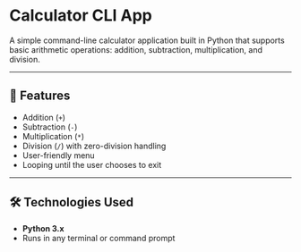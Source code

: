 # Calculator CLI App

A simple command-line calculator application built in Python that supports basic arithmetic operations: addition, subtraction, multiplication, and division.

---

## 📌 Features
- Addition (`+`)
- Subtraction (`-`)
- Multiplication (`*`)
- Division (`/`) with zero-division handling
- User-friendly menu
- Looping until the user chooses to exit

---

## 🛠️ Technologies Used
- **Python 3.x**
- Runs in any terminal or command prompt



